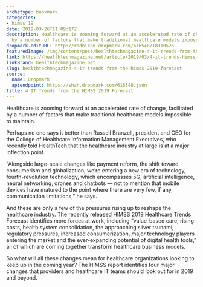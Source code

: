 ```yaml
---
archetype: bookmark
categories:
- himss 19
date: 2019-03-26T11:09:17Z
description: Healthcare is zooming forward at an accelerated rate of change, facilitated
  by a number of factors that make traditional healthcare models impossible to maintain.
dropmark.editURL: http://radhikan.dropmark.com/616548/18310526
featuredImage: /img/content/post/healthtechmagazine-4-it-trends-from-the-himss-2019-forecast.jpg
link: https://healthtechmagazine.net/article/2019/03/4-it-trends-himss-2019-forecast
linkBrand: healthtechmagazine.net
slug: healthtechmagazine-4-it-trends-from-the-himss-2019-forecast
source:
  name: Dropmark
  apiendpoint: https://shah.dropmark.com/616548.json
title: 4 IT Trends from the HIMSS 2019 Forecast
---
```

Healthcare is zooming forward at an accelerated rate of change, facilitated by a number of factors that make traditional healthcare models impossible to maintain.

Perhaps no one says it better than Russell Branzell, president and CEO for the College of Healthcare Information Management Executives, who recently told HealthTech that the healthcare industry at large is at a major inflection point.

“Alongside large-scale changes like payment reform, the shift toward consumerism and globalization, we’re entering a new era of technology, fourth-revolution technology, which encompasses 5G, artificial intelligence, neural networking, drones and chatbots — not to mention that mobile devices have matured to the point where there are very few, if any, communication limitations,” he says.

And these are only a few of the pressures rising up to reshape the healthcare industry. The recently released HIMSS 2019 Healthcare Trends Forecast identifies more forces at work, including “value-based care, rising costs, health system consolidation, the approaching silver tsunami, regulatory pressures, increased consumerization, major technology players entering the market and the ever-expanding potential of digital health tools,” all of which are coming together transform healthcare business models.

So what will all these changes mean for healthcare organizations looking to keep up in the coming year? The HIMSS report identifies four major changes that providers and healthcare IT teams should look out for in 2019 and beyond.


